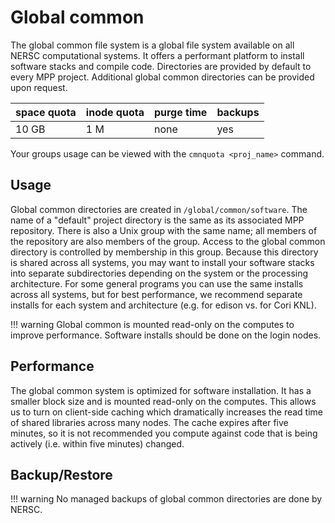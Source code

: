 # Global common

The global common file system is a global file system available on all
NERSC computational systems. It offers a performant platform to
install software stacks and compile code. Directories are provided by
default to every MPP project. Additional global common directories can
be provided upon request.

| space	quota | inode quota | purge time | backups |
|-------------|-------------|------------|---------|
| 10 GB       | 1 M         | none       | yes     |

Your groups usage can be viewed with the ```cmnquota <proj_name>```
command.

## Usage

Global common directories are created in
`/global/common/software`. The name of a "default" project directory
is the same as its associated MPP repository. There is also a Unix
group with the same name; all members of the repository are also
members of the group. Access to the global common directory is
controlled by membership in this group. Because this directory is
shared across all systems, you may want to install your software
stacks into separate subdirectories depending on the system or the
processing architecture. For some general programs you can use the
same installs across all systems, but for best performance, we
recommend separate installs for each system and architecture (e.g. for
edison vs. for Cori KNL).

!!! warning 
     Global common is mounted read-only on the computes to
     improve performance. Software installs should be done on the
     login nodes.


## Performance

The global common system is optimized for software installation. It
has a smaller block size and is mounted read-only on the
computes. This allows us to turn on client-side caching which
dramatically increases the read time of shared libraries across many
nodes. The cache expires after five minutes, so it is not recommended
you compute against code that is being actively (i.e. within five
minutes) changed.

## Backup/Restore

!!! warning
	No managed backups of global common directories are done
	by NERSC.
